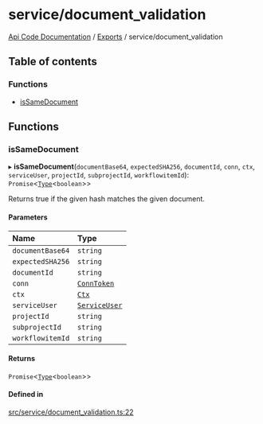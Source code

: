 # service/document\_validation
 
[Api Code Documentation](../README.md) / [Exports](../modules.md) / service/document\_validation

## Table of contents

### Functions

- [isSameDocument](service_document_validation.md#issamedocument)

## Functions

### isSameDocument

▸ **isSameDocument**(`documentBase64`, `expectedSHA256`, `documentId`, `conn`, `ctx`, `serviceUser`, `projectId`, `subprojectId`, `workflowitemId`): `Promise`<[`Type`](result.md#type)<`boolean`\>\>

Returns true if the given hash matches the given document.

#### Parameters

| Name | Type |
| :------ | :------ |
| `documentBase64` | `string` |
| `expectedSHA256` | `string` |
| `documentId` | `string` |
| `conn` | [`ConnToken`](service_conn.md#conntoken) |
| `ctx` | [`Ctx`](../interfaces/lib_ctx.Ctx.md) |
| `serviceUser` | [`ServiceUser`](../interfaces/service_domain_organization_service_user.ServiceUser.md) |
| `projectId` | `string` |
| `subprojectId` | `string` |
| `workflowitemId` | `string` |

#### Returns

`Promise`<[`Type`](result.md#type)<`boolean`\>\>

#### Defined in

[src/service/document_validation.ts:22](https://github.com/openkfw/TruBudget/blob/f6ee764/api/src/service/document_validation.ts#L22)
